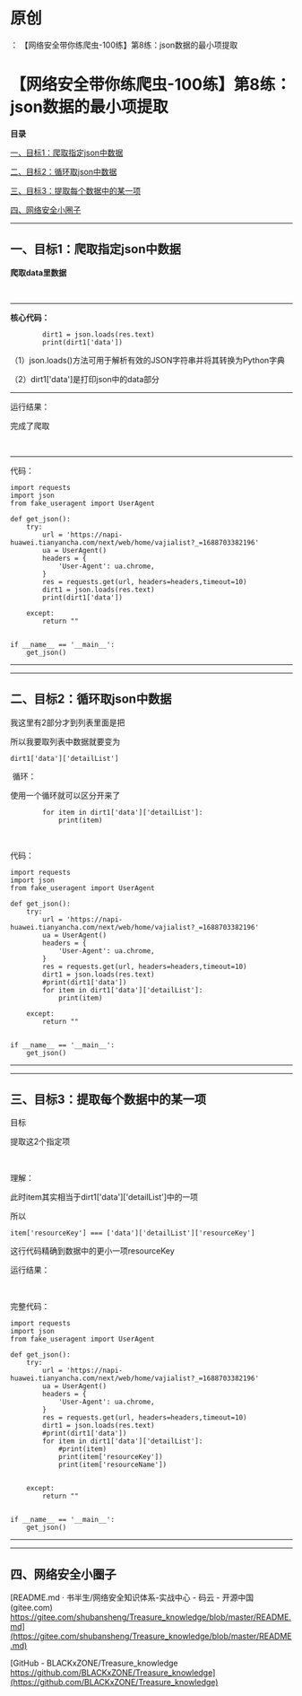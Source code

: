 # 原创
：  【网络安全带你练爬虫-100练】第8练：json数据的最小项提取

# 【网络安全带你练爬虫-100练】第8练：json数据的最小项提取

**目录**

[一、目标1：爬取指定json中数据](#%E4%B8%80%E3%80%81%E7%9B%AE%E6%A0%871%EF%BC%9A%E7%88%AC%E5%8F%96%E6%8C%87%E5%AE%9Ajson%E4%B8%AD%E6%95%B0%E6%8D%AE)

[二、目标2：循环取json中数据](#%E4%BA%8C%E3%80%81%E7%9B%AE%E6%A0%872%EF%BC%9A%E5%BE%AA%E7%8E%AF%E5%8F%96json%E4%B8%AD%E6%95%B0%E6%8D%AE)

[三、目标3：提取每个数据中的某一项](#%E4%B8%89%E3%80%81%E7%9B%AE%E6%A0%873%EF%BC%9A%E6%8F%90%E5%8F%96%E6%AF%8F%E4%B8%AA%E6%95%B0%E6%8D%AE%E4%B8%AD%E7%9A%84%E6%9F%90%E4%B8%80%E9%A1%B9)

[四、网络安全小圈子](#%E5%9B%9B%E3%80%81%E7%BD%91%E7%BB%9C%E5%AE%89%E5%85%A8%E5%B0%8F%E5%9C%88%E5%AD%90)

---


## 一、目标1：爬取指定json中数据

**爬取data里数据**

 

---


**核心代码：**

```
        dirt1 = json.loads(res.text)
        print(dirt1['data'])
```

（1）json.loads()方法可用于解析有效的JSON字符串并将其转换为Python字典

（2）dirt1['data']是打印json中的data部分

---


运行结果：

完成了爬取

 

---


代码：

```
import requests
import json
from fake_useragent import UserAgent

def get_json():
    try:
        url = 'https://napi-huawei.tianyancha.com/next/web/home/vajialist?_=1688703382196'
        ua = UserAgent()
        headers = {
            'User-Agent': ua.chrome,
        }
        res = requests.get(url, headers=headers,timeout=10)
        dirt1 = json.loads(res.text)
        print(dirt1['data'])

    except:
        return ""


if __name__ == '__main__':
    get_json()
```

---


---


## 二、目标2：循环取json中数据

我这里有2部分才到列表里面是把

所以我要取列表中数据就要变为

```
dirt1['data']['detailList']
```

 循环：

使用一个循环就可以区分开来了

```
        for item in dirt1['data']['detailList']:
            print(item)
```

 

代码：

```
import requests
import json
from fake_useragent import UserAgent

def get_json():
    try:
        url = 'https://napi-huawei.tianyancha.com/next/web/home/vajialist?_=1688703382196'
        ua = UserAgent()
        headers = {
            'User-Agent': ua.chrome,
        }
        res = requests.get(url, headers=headers,timeout=10)
        dirt1 = json.loads(res.text)
        #print(dirt1['data'])
        for item in dirt1['data']['detailList']:
            print(item)

    except:
        return ""


if __name__ == '__main__':
    get_json()
```

---


---


## 三、目标3：提取每个数据中的某一项

目标

提取这2个指定项

 

理解：

此时item其实相当于dirt1['data']['detailList']中的一项

所以

```
item['resourceKey'] === ['data']['detailList']['resourceKey']
```

这行代码精确到数据中的更小一项resourceKey

运行结果：

 

完整代码：

```
import requests
import json
from fake_useragent import UserAgent

def get_json():
    try:
        url = 'https://napi-huawei.tianyancha.com/next/web/home/vajialist?_=1688703382196'
        ua = UserAgent()
        headers = {
            'User-Agent': ua.chrome,
        }
        res = requests.get(url, headers=headers,timeout=10)
        dirt1 = json.loads(res.text)
        #print(dirt1['data'])
        for item in dirt1['data']['detailList']:
            #print(item)
            print(item['resourceKey'])
            print(item['resourceName'])


    except:
        return ""


if __name__ == '__main__':
    get_json()
```

---


---


## 四、网络安全小圈子

[README.md · 书半生/网络安全知识体系-实战中心 - 码云 - 开源中国 (gitee.com)<img alt="" src="https://csdnimg.cn/release/blog_editor_html/release2.3.2/ckeditor/plugins/CsdnLink/icons/icon-default.png?t=N5K3"/>https://gitee.com/shubansheng/Treasure_knowledge/blob/master/README.md](https://gitee.com/shubansheng/Treasure_knowledge/blob/master/README.md)

[GitHub - BLACKxZONE/Treasure_knowledge<img alt="" src="https://csdnimg.cn/release/blog_editor_html/release2.3.2/ckeditor/plugins/CsdnLink/icons/icon-default.png?t=N5K3"/>https://github.com/BLACKxZONE/Treasure_knowledge](https://github.com/BLACKxZONE/Treasure_knowledge)
